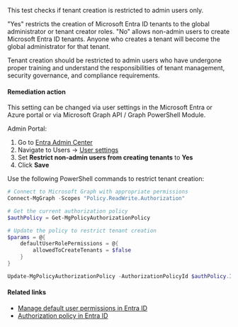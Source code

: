 This test checks if tenant creation is restricted to admin users only.

"Yes" restricts the creation of Microsoft Entra ID tenants to the global administrator or tenant creator roles. "No" allows non-admin users to create Microsoft Entra ID tenants. Anyone who creates a tenant will become the global administrator for that tenant.

Tenant creation should be restricted to admin users who have undergone proper training and understand the responsibilities of tenant management, security governance, and compliance requirements.

#### Remediation action

This setting can be changed via user settings in the Microsoft Entra or Azure portal or via Microsoft Graph API / Graph PowerShell Module.

Admin Portal:

1. Go to [Entra Admin Center](https://entra.microsoft.com)
2. Navigate to Users → [User settings](https://entra.microsoft.com/#view/Microsoft_AAD_UsersAndTenants/UserManagementMenuBlade/~/UserSettings/menuId/)
3. Set **Restrict non-admin users from creating tenants** to **Yes**
4. Click **Save**

Use the following PowerShell commands to restrict tenant creation:

```powershell
# Connect to Microsoft Graph with appropriate permissions
Connect-MgGraph -Scopes "Policy.ReadWrite.Authorization"

# Get the current authorization policy
$authPolicy = Get-MgPolicyAuthorizationPolicy

# Update the policy to restrict tenant creation
$params = @{
    defaultUserRolePermissions = @{
        allowedToCreateTenants = $false
    }
}

Update-MgPolicyAuthorizationPolicy -AuthorizationPolicyId $authPolicy.Id -BodyParameter $params
```

#### Related links

- [Manage default user permissions in Entra ID](https://learn.microsoft.com/en-us/azure/active-directory/fundamentals/users-default-permissions)
- [Authorization policy in Entra ID](https://learn.microsoft.com/en-us/graph/api/resources/authorizationpolicy)
